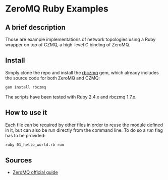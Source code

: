 # ZeroMQ Ruby Examples

## A brief description

Those are example implementations of network topologies using a Ruby wrapper on
top of CZMQ, a high-level C binding of ZeroMQ.

## Install

Simply clone the repo and install the
[rbczmq](https://github.com/methodmissing/rbczmq) gem, which already includes
the source code for both ZeroMQ and CZMQ:

```bash
gem install rbczmq
```

The scripts have been tested with Ruby 2.4.x and rbczmq 1.7.x.

## How to use it

Each file can be required by other files in order to reuse the module defined
in it, but can also be run directly from the command line. To do so a _run_
flag has to be provided:

```bash
ruby 01_hello_world.rb run
```

## Sources

* [ZeroMQ official guide](http://zguide.zeromq.org/page:all)
